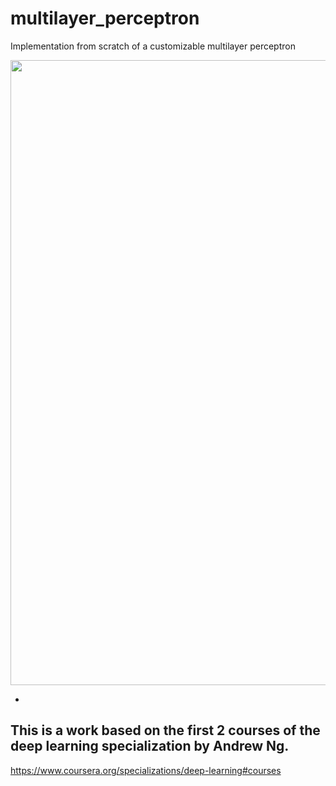 # multilayer_perceptron
Implementation from scratch of a customizable multilayer perceptron

<img src="https://github.com/user-attachments/assets/1d51224a-bfba-4c43-944e-ffe02a65607f" width="1000">

-
This is a work based on the first 2 courses of the deep learning specialization by Andrew Ng.
-
https://www.coursera.org/specializations/deep-learning#courses
